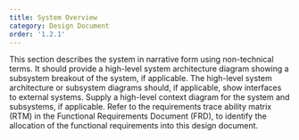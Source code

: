 ```yaml
---
title: System Overview
category: Design Document
order: '1.2.1'
---
```


This section describes the system in narrative form using non-technical terms.  It should provide a high-level system architecture diagram showing a subsystem breakout of the system, if applicable.  The high-level system architecture or subsystem diagrams should, if applicable, show interfaces to external systems.  Supply a high-level context diagram for the system and subsystems, if applicable.  Refer to the requirements trace ability matrix (RTM) in the Functional Requirements Document (FRD), to identify the allocation of the functional requirements into this design document.
